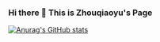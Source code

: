 ### Hi there 👋 This is Zhouqiaoyu's Page
[![Anurag's GitHub stats](https://github-readme-stats.vercel.app/api?username=zhouqiaoyu&count_private=true&show_icons=true)](https://github.com/zhouqiaoyu/github-readme-stats)

<!--
**zhouqiaoyu/zhouqiaoyu** is a ✨ _special_ ✨ repository because its `README.md` (this file) appears on your GitHub profile.

Here are some ideas to get you started:

- 🔭 I’m currently working on ...
- 🌱 I’m currently learning ...
- 👯 I’m looking to collaborate on ...
- 🤔 I’m looking for help with ...
- 💬 Ask me about ...
- 📫 How to reach me: ...
- 😄 Pronouns: ...
- ⚡ Fun fact: ...
-->
